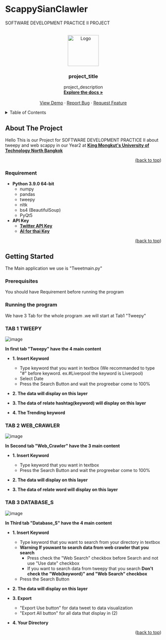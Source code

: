 # ScappySianClawler
SOFTWARE DEVELOPMENT PRACTICE II PROJECT

<div id="top"></div>
<!--
*** Thanks for checking out the Best-README-Template. If you have a suggestion
*** that would make this better, please fork the repo and create a pull request
*** or simply open an issue with the tag "enhancement".
*** Don't forget to give the project a star!
*** Thanks again! Now go create something AMAZING! :D
-->



<!-- PROJECT SHIELDS -->
<!--
*** I'm using markdown "reference style" links for readability.
*** Reference links are enclosed in brackets [ ] instead of parentheses ( ).
*** See the bottom of this document for the declaration of the reference variables
*** for contributors-url, forks-url, etc. This is an optional, concise syntax you may use.
*** https://www.markdownguide.org/basic-syntax/#reference-style-links
-->





<!-- PROJECT LOGO -->
<br />
<div align="center">
  <a href="https://github.com/golfzakrub/ScappySianClawler">
    <img src="https://steamuserimages-a.akamaihd.net/ugc/1814365766212573958/04B7867DCE7F7DC885EF9D2B31FCDC9EF2D03443/?imw=512&&ima=fit&impolicy=Letterbox&imcolor=%23000000&letterbox=false"
         alt="Logo" width="100" height="100">
  </a>

<h3 align="center">project_title</h3>

  <p align="center">
    project_description
    <br />
    <a href="https://github.com/golfzakrub/ScappySianClawler"><strong>Explore the docs »</strong></a>
    <br />
    <br />
    <a href="https://github.com/golfzakrub/ScappySianClawler">View Demo</a>
    ·
    <a href="https://github.com/golfzakrub/ScappySianClawler/issues">Report Bug</a>
    ·
    <a href="https://github.com/golfzakrub/ScappySianClawler/issues">Request Feature</a>
  </p>
</div>



<!-- TABLE OF CONTENTS -->
<details>
  <summary>Table of Contents</summary>
  <ol>
    <li>
      <a href="#about-the-project">About The Project</a>
      <ul>
        <li><a href="#requirement">Requirement</a></li>
      </ul>
    </li>
    <li>
      <a href="#getting-started">Getting Started</a>
      <ul>
        <li><a href="#prerequisites">Prerequisites</a></li>
        <li><a href="#tab-1-tweepy">TAB 1 TWEEPY</a></li>
        <li><a href="#tab-2-web_crawler">TAB 2 WEB_CRAWLER</a></li>
        <li><a href="#tab-3-database_s">TAB 3 DATABASE_S</a></li>
        </ul>

  </ol>
</details>



<!-- ABOUT THE PROJECT -->
## About The Project
Hello This is our Project for SOFTWARE DEVELOPMENT PRACTICE II about tweepy and web scappy in our Year2 at <a href="https://www.kmutnb.ac.th/"> <b>King Mongkut's University of Technology North   Bangkok</b>


<p align="right">(<a href="#top">back to top</a>)</p>



### Requirement

* **Python 3.9.0 64-bit**
  * numpy
  * pandas
  * tweepy
  * nltk
  * bs4 (BeautifulSoup)
  * PyQt5
* **API Key**
  *  <a href="https://developer.twitter.com/en/products/twitter-api/"> <b>Twitter API Key</b> 
  *  <a href="https://aiforthai.in.th/"> <b>AI for thai Key</b>
  


<p align="right">(<a href="#top">back to top</a>)</p>



<!-- GETTING STARTED -->
## Getting Started

The Main application we use is "Tweetmain.py"

### Prerequisites

You should have Requirement before running the program

### Running the program

We have 3 Tab for the whole program .we will start at Tab1 "Tweepy" 

### TAB 1 TWEEPY
   
![image](https://user-images.githubusercontent.com/70587016/166665453-4b321d46-1721-4e18-95f3-c2db627e5ebb.png)

**In first tab "Tweepy" have the 4 main content**
  
* **1. Insert Keyword**
  * Type keyword that you want in textbox (We recommanded to type "#" before keyword. ex.#Liverpool the keyword is Liverpool)
  * Select Date
  * Press the Search Button and wait the progreebar come to 100%

* **2. The data will display on this layer**

* **3. The data of relate hashtag(keyword) will display on this layer**
  
* **4. The Trending keyword**

### TAB 2 WEB_CRAWLER
  
  
![image](https://user-images.githubusercontent.com/70587016/166667306-d804bf9f-addb-41b4-96a0-10bfe447d4cd.png)

**In Second tab "Web_Crawler" have the 3 main content**
* **1. Insert Keyword**
  * Type keyword that you want in textbox
  * Press the Search Button and wait the progreebar come to 100%

* **2. The data will display on this layer**

* **3. The data of relate word will display on this layer**
### TAB 3 DATABASE_S
  
  
![image](https://user-images.githubusercontent.com/70587016/166668358-0ffdf2a6-7b56-4e34-be2e-57fd30097c48.png)
  

**In Third tab "Database_S" have the 4 main content**
* **1. Insert Keyword**
  * Type keyword that you want to search from your directory in textbox
  * ****Warning** If youwant to search data from web crawler that you search**
    * Press check the "Web Search" checkbox before Search and not use "Use date" checkbox
    * If you want to search data from tweepy that you search **Don't check the "Web(keyword)" and "Web Search" checkbox**
  * Press the Search Button

* **2. The data will display on this layer**

* **3. Export**
    * "Export Use button"  for data tweet to data visualization
    * "Export All button"  for all data that display in (2)

* **4. Your Directory**

<p align="right">(<a href="#top">back to top</a>)</p>
















<!-- MARKDOWN LINKS & IMAGES -->
<!-- https://www.markdownguide.org/basic-syntax/#reference-style-links -->
[contributors-shield]: https://img.shields.io/github/contributors/othneildrew/Best-README-Template.svg?style=for-the-badge
[contributors-url]: https://github.com/golfzakrub/ScappySianClawler/graphs/contributors
[forks-shield]: https://img.shields.io/github/forks/othneildrew/Best-README-Template.svg?style=for-the-badge
[forks-url]: https://github.com/golfzakrub/ScappySianClawler/network/members
[stars-shield]: https://img.shields.io/github/stars/othneildrew/Best-README-Template.svg?style=for-the-badge
[stars-url]: https://github.com/golfzakrub/ScappySianClawler/stargazers

